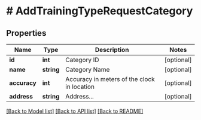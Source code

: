 # # AddTrainingTypeRequestCategory

## Properties

Name | Type | Description | Notes
------------ | ------------- | ------------- | -------------
**id** | **int** | Category ID | [optional]
**name** | **string** | Category Name | [optional]
**accuracy** | **int** | Accuracy in meters of the clock in location | [optional]
**address** | **string** | Address... | [optional]

[[Back to Model list]](../../README.md#models) [[Back to API list]](../../README.md#endpoints) [[Back to README]](../../README.md)
